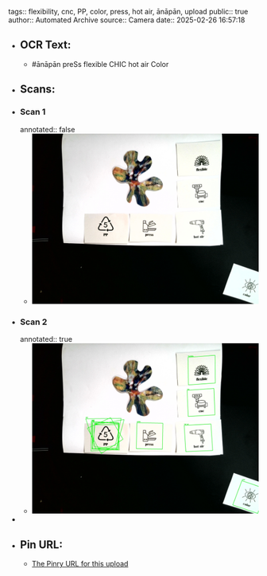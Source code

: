 tags:: flexibility, cnc, PP, color, press, hot air, ānāpān, upload
public:: true
author:: Automated Archive
source:: Camera
date:: 2025-02-26 16:57:18

- ## OCR Text:
	- #ānāpān
	  preSs
	  flexible
	  CHIC
	  hot air
	  Color
- ## Scans:
- ### Scan 1
  annotated:: false
	- ![./assets/scans/2025-02-26T16-57-18-6065.jpg](./assets/scans/2025-02-26T16-57-18-6065.jpg)
- ### Scan 2
  annotated:: true
	- ![./assets/scans/2025-02-26T16-57-18-6379.jpg](./assets/scans/2025-02-26T16-57-18-6379.jpg)
-
- ## Pin URL:
	- [The Pinry URL for this upload](https://pinry.petau.net/pins/124/)